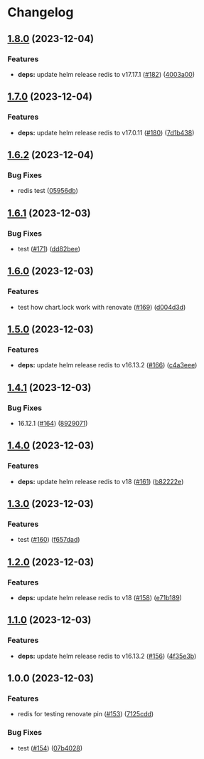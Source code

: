 # Changelog

## [1.8.0](https://github.com/sunggun-yu/meowhq-helm-charts/compare/meowhq-redis-v1.7.0...meowhq-redis-v1.8.0) (2023-12-04)


### Features

* **deps:** update helm release redis to v17.17.1 ([#182](https://github.com/sunggun-yu/meowhq-helm-charts/issues/182)) ([4003a00](https://github.com/sunggun-yu/meowhq-helm-charts/commit/4003a00629982bd59dbc33362969f908d2d0fc90))

## [1.7.0](https://github.com/sunggun-yu/meowhq-helm-charts/compare/meowhq-redis-v1.6.2...meowhq-redis-v1.7.0) (2023-12-04)


### Features

* **deps:** update helm release redis to v17.0.11 ([#180](https://github.com/sunggun-yu/meowhq-helm-charts/issues/180)) ([7d1b438](https://github.com/sunggun-yu/meowhq-helm-charts/commit/7d1b438cf82f81d20cd05b0d14b324ae28dbbce1))

## [1.6.2](https://github.com/sunggun-yu/meowhq-helm-charts/compare/meowhq-redis-v1.6.1...meowhq-redis-v1.6.2) (2023-12-04)


### Bug Fixes

* redis test ([05956db](https://github.com/sunggun-yu/meowhq-helm-charts/commit/05956dba470c933ab8ede98fc29ebd459812675c))

## [1.6.1](https://github.com/sunggun-yu/meowhq-helm-charts/compare/meowhq-redis-v1.6.0...meowhq-redis-v1.6.1) (2023-12-03)


### Bug Fixes

* test ([#171](https://github.com/sunggun-yu/meowhq-helm-charts/issues/171)) ([dd82bee](https://github.com/sunggun-yu/meowhq-helm-charts/commit/dd82bee4b4f96dc6aa6156fa07e25d3e05c1acf8))

## [1.6.0](https://github.com/sunggun-yu/meowhq-helm-charts/compare/meowhq-redis-v1.5.0...meowhq-redis-v1.6.0) (2023-12-03)


### Features

* test how chart.lock work with renovate ([#169](https://github.com/sunggun-yu/meowhq-helm-charts/issues/169)) ([d004d3d](https://github.com/sunggun-yu/meowhq-helm-charts/commit/d004d3ddda202b4efcd99577c4c6b6d2b652ce41))

## [1.5.0](https://github.com/sunggun-yu/meowhq-helm-charts/compare/meowhq-redis-v1.4.1...meowhq-redis-v1.5.0) (2023-12-03)


### Features

* **deps:** update helm release redis to v16.13.2 ([#166](https://github.com/sunggun-yu/meowhq-helm-charts/issues/166)) ([c4a3eee](https://github.com/sunggun-yu/meowhq-helm-charts/commit/c4a3eee3dadcc25c48554a427e5c62ec93a69fd9))

## [1.4.1](https://github.com/sunggun-yu/meowhq-helm-charts/compare/meowhq-redis-v1.4.0...meowhq-redis-v1.4.1) (2023-12-03)


### Bug Fixes

* 16.12.1 ([#164](https://github.com/sunggun-yu/meowhq-helm-charts/issues/164)) ([8929071](https://github.com/sunggun-yu/meowhq-helm-charts/commit/89290711d8c12416e924c7ec33237b492b8d9c66))

## [1.4.0](https://github.com/sunggun-yu/meowhq-helm-charts/compare/meowhq-redis-v1.3.0...meowhq-redis-v1.4.0) (2023-12-03)


### Features

* **deps:** update helm release redis to v18 ([#161](https://github.com/sunggun-yu/meowhq-helm-charts/issues/161)) ([b82222e](https://github.com/sunggun-yu/meowhq-helm-charts/commit/b82222e7ca62bae728cdbdd65832435eb414ba80))

## [1.3.0](https://github.com/sunggun-yu/meowhq-helm-charts/compare/meowhq-redis-v1.2.0...meowhq-redis-v1.3.0) (2023-12-03)


### Features

* test ([#160](https://github.com/sunggun-yu/meowhq-helm-charts/issues/160)) ([f657dad](https://github.com/sunggun-yu/meowhq-helm-charts/commit/f657dada50a1f619d734e19af1efb1be04af3475))

## [1.2.0](https://github.com/sunggun-yu/meowhq-helm-charts/compare/meowhq-redis-v1.1.0...meowhq-redis-v1.2.0) (2023-12-03)


### Features

* **deps:** update helm release redis to v18 ([#158](https://github.com/sunggun-yu/meowhq-helm-charts/issues/158)) ([e71b189](https://github.com/sunggun-yu/meowhq-helm-charts/commit/e71b18948e0e68bbdd6b2d9d034194a1cab52bcc))

## [1.1.0](https://github.com/sunggun-yu/meowhq-helm-charts/compare/meowhq-redis-v1.0.0...meowhq-redis-v1.1.0) (2023-12-03)


### Features

* **deps:** update helm release redis to v16.13.2 ([#156](https://github.com/sunggun-yu/meowhq-helm-charts/issues/156)) ([4f35e3b](https://github.com/sunggun-yu/meowhq-helm-charts/commit/4f35e3b2d634527b5089b576cdc97c883ef20ffc))

## 1.0.0 (2023-12-03)


### Features

* redis for testing renovate pin ([#153](https://github.com/sunggun-yu/meowhq-helm-charts/issues/153)) ([7125cdd](https://github.com/sunggun-yu/meowhq-helm-charts/commit/7125cdd493e478b2997862b104d6ff767e7c9c9d))


### Bug Fixes

* test ([#154](https://github.com/sunggun-yu/meowhq-helm-charts/issues/154)) ([07b4028](https://github.com/sunggun-yu/meowhq-helm-charts/commit/07b402857d692f9a48d7aad40f89a38fbd53cd01))
